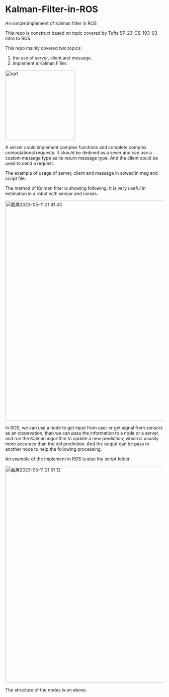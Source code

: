 # Kalman-Filter-in-ROS
An simple implement of Kalman filter in ROS

This repo is construct based on topic covered by Tufts SP-23-CS-193-03 Intro to ROS.

This repo mainly covered two topics:
1. the use of server, client and message.
2. implement a Kalman Filter.

<img width="222" alt="ep1" src="https://github.com/shimu0215/Kalman-Filter-in-ROS/assets/67790259/af13647a-43c7-4c34-9f5e-7d077565ec64">

A server could implement complex functions and complete complex computational requests. It should be dedined as a sever and can use a custom message type as its return message type. And the client could be used to send a request.

The example of usage of server, client and message in sowed in msg and script file.

The method of Kalman filter is showing following. It is very useful in estimation in a robot with sensor and noises.

<img width="699" alt="截屏2023-05-11 21 41 43" src="https://github.com/shimu0215/Kalman-Filter-in-ROS/assets/67790259/d6554ff4-113f-4547-88dc-bb2cc93b3753">

In ROS, we can use a node to get input from user or get signal from sensors as an observation, than we can pass the information to a node or a server, and run the Kalman algorithm to update a new prediction, which is usually more accuracy than the old prediction. And the output can be pass to another node to help the following processing.

An example of the implement in ROS is also the script folder.

<img width="689" alt="截屏2023-05-11 21 51 12" src="https://github.com/shimu0215/Kalman-Filter-in-ROS/assets/67790259/1df44905-ffdf-4fe0-bf21-5c97ba281a45">

The structure of the nodes is on above.
